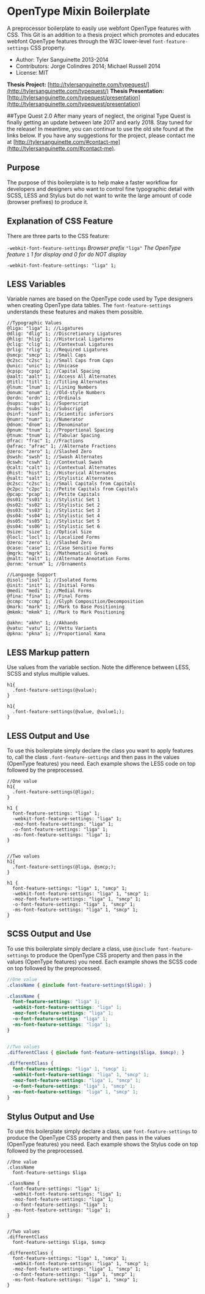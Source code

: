 # OpenType Mixin Boilerplate
A preprocessor boilerplate to easily use webfont OpenType features with CSS. This Git is an addition to a thesis project which promotes and educates webfont OpenType features through the W3C lower-level `font-feature-settings` CSS property.

* Author: Tyler Sanguinette 2013-2014
* Contributors: Jorge Colindres 2014; Michael Russell 2014
* License: MIT

**Thesis Project:** [http://tylersanguinette.com/typequest/](http://tylersanguinette.com/typequest/)
**Thesis Presentation:** [http://tylersanguinette.com/typequest/presentation](http://tylersanguinette.com/typequest/presentation)

##Type Quest 2.0
After many years of neglect, the original Type Quest is finally getting an update between late 2017 and early 2018. Stay tuned for the release! In meantime, you can continue to use the old site found at the links below. If you have any suggestions for the project, please contact me at [http://tylersanguinette.com/#contact-me](http://tylersanguinette.com/#contact-me).

## Purpose
The purpose of this boilerplate is to help make a faster workflow for developers and designers who want to control fine typographic detail with SCSS, LESS and Stylus but do not want to write the large amount of code (browser prefixes) to produce it.

## Explanation of CSS Feature
There are three parts to the CSS feature:

`-webkit-font-feature-settings` *Browser prefix*
`"liga"` *The OpenType feature*
`1` *1 for display and 0 for do NOT display*

`-webkit-font-feature-settings: "liga" 1;`

## LESS Variables
Variable names are based on the OpenType code used by Type designers when creating OpenType data tables. The `font-feature-settings` understands these features and makes them possible.

```less
//Typographic Values
@liga: "liga" 1; //Ligatures
@dlig: "dlig" 1; //Discretionary Ligatures
@hlig: "hlig" 1; //Historical Ligatures
@clig: "clig" 1; //Contextual Ligatures
@rlig: "rlig" 1; //Required Ligatures
@smcp: "smcp" 1; //Small Caps
@c2sc: "c2sc" 1; //Small Caps from Caps
@unic: "unic" 1; //Unicase
@cpsp: "cpsp" 1; //Capital Spacing
@aalt: "aalt" 1; //Access All Alternates
@titl: "titl" 1; //Titling Alternates
@lnum: "lnum" 1; //Lining Numbers
@onum: "onum" 1; //Old-style Numbers
@ordn: "ordn" 1; //Ordinals
@sups: "sups" 1; //Superscript
@subs: "subs" 1; //Subscript
@sinf: "sinf" 1; //Scientific inferiors
@numr: "numr" 1; //Numerator
@dnom: "dnom" 1; //Denominator
@pnum: "tnum" 1; //Proportional Spacing
@tnum: "tnum" 1; //Tabular Spacing
@frac: "frac" 1; //Fractions
@afrac: "afrac" 1; //Alternate Fractions
@zero: "zero" 1; //Slashed Zero
@swsh: "swsh" 1; //Swash Alternates
@cswh: "cswh" 1; //Contextual Swash
@calt: "calt" 1; //Contextual Alternates
@hist: "hist" 1; //Historical Alternates
@salt: "salt" 1; //Stylistic Alternates
@c2sc: "c2sc" 1; //Small Capitals from Capitals
@c2pc: "c2pc" 1; //Petite Capitals from Capitals
@pcap: "pcap" 1; //Petite Capitals
@ss01: "ss01" 1; //Stylistic Set 1
@ss02: "ss02" 1; //Stylistic Set 2
@ss03: "ss03" 1; //Stylistic Set 3
@ss04: "ss04" 1; //Stylistic Set 4
@ss05: "ss05" 1; //Stylistic Set 5
@ss04: "ss06" 1; //Stylistic Set 6
@size: "size" 1; //Optical Size
@locl: "locl" 1; //Localized Forms
@zero: "zero" 1; //Slashed Zero
@case: "case" 1; //Case Sensitive Forms
@mgrk: "mgrk" 1; //Mathematical Greek
@nalt: "nalt" 1; //Alternate Annotation Forms
@ornm: "ornum" 1; //Ornaments

//Language Support
@isol: "isol" 1; //Isolated Forms
@init: "init" 1; //Initial Forms
@medi: "medi" 1; //Medial Forms
@fina: "fina" 1; //Final Forms
@ccmp: "ccmp" 1; //Glyph Composition/Decomposition
@mark: "mark" 1; //Mark to Base Positioning
@mkmk: "mkmk" 1; //Mark to Mark Positioning

@akhn: "akhn" 1; //Akhands
@vatu: "vatu" 1; //Vettu Variants
@pkna: "pkna" 1; //Proportional Kana
```

## LESS Markup pattern
Use values from the variable section. Note the difference between LESS, SCSS and stylus multiple values.

```less
h1{
  .font-feature-settings(@value);
}

h1{
  .font-feature-settings(@value, @value1;);
}
```
## LESS Output and Use
To use this boilerplate simply declare the class you want to apply features to, call the class `.font-feature-settings` and then pass in the values (OpenType features) you need. Each example shows the LESS code on top followed by the preprocessed.

```less
//One value
h1{
  .font-feature-settings(@liga);
}

h1 {
  font-feature-settings: "liga" 1;
  -webkit-font-feature-settings: "liga" 1;
  -moz-font-feature-settings: "liga" 1;
  -o-font-feature-settings: "liga" 1;
  -ms-font-feature-settings: "liga" 1;
}


//Two values
h1{
  .font-feature-settings(@liga, @smcp;);
}

h1 {
  font-feature-settings: "liga" 1, "smcp" 1;
  -webkit-font-feature-settings: "liga" 1, "smcp" 1;
  -moz-font-feature-settings: "liga" 1, "smcp" 1;
  -o-font-feature-settings: "liga" 1, "smcp" 1;
  -ms-font-feature-settings: "liga" 1, "smcp" 1;
}
```

## SCSS Output and Use
To use this boilerplate simply declare a class, use `@include font-feature-settings` to produce the OpenType CSS property and then pass in the values (OpenType features) you need. Each example shows the SCSS code on top followed by the preprocessed.

```scss
//One value
.className { @include font-feature-settings($liga); }

.className {
  font-feature-settings: "liga" 1;
  -webkit-font-feature-settings: "liga" 1;
  -moz-font-feature-settings: "liga" 1;
  -o-font-feature-settings: "liga" 1;
  -ms-font-feature-settings: "liga" 1;
}


//Two values
.differentClass { @include font-feature-settings($liga, $smcp); }

.differentClass {
  font-feature-settings: "liga" 1, "smcp" 1;
  -webkit-font-feature-settings: "liga" 1, "smcp" 1;
  -moz-font-feature-settings: "liga" 1, "smcp" 1;
  -o-font-feature-settings: "liga" 1, "smcp" 1;
  -ms-font-feature-settings: "liga" 1, "smcp" 1;
}
```

## Stylus Output and Use
To use this boilerplate simply declare a class, use `font-feature-settings` to produce the OpenType CSS property and then pass in the values (OpenType features) you need. Each example shows the Stylus code on top followed by the preprocessed.

```
//One value
.className
  font-feature-settings $liga

.className {
  font-feature-settings: "liga" 1;
  -webkit-font-feature-settings: "liga" 1;
  -moz-font-feature-settings: "liga" 1;
  -o-font-feature-settings: "liga" 1;
  -ms-font-feature-settings: "liga" 1;
}


//Two values
.differentClass
  font-feature-settings $liga, $smcp

.differentClass {
  font-feature-settings: "liga" 1, "smcp" 1;
  -webkit-font-feature-settings: "liga" 1, "smcp" 1;
  -moz-font-feature-settings: "liga" 1, "smcp" 1;
  -o-font-feature-settings: "liga" 1, "smcp" 1;
  -ms-font-feature-settings: "liga" 1, "smcp" 1;
}
```
